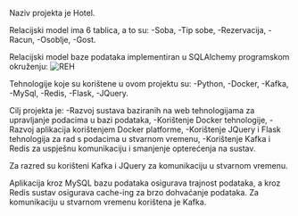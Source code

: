 Naziv projekta je Hotel. 

Relacijski model ima 6 tablica, a to su:
-Soba, 
-Tip sobe,
-Rezervacija,
-Racun,
-Osoblje,
-Gost.

Relacijski model baze podataka implementiran u SQLAlchemy programskom okruženju:
![REH](reg.png) 

Tehnologije koje su korištene u ovom projektu su:
-Python,
-Docker,
-Kafka, 
-MySql,
-Redis,
-Flask,
-JQuery.

Cilj projekta je:
-Razvoj sustava baziranih na web tehnologijama za upravljanje podacima u bazi podataka,
-Korištenje Docker tehnologije,
-Razvoj aplikacija korištenjem Docker platforme,
-Korištenje JQuery i Flask tehnologija za rad s podacima u stvarnom vremenu,
-Korištenje Kafka i Redis za uspješnu komunikaciju i smanjenje opterećenja na sustav.

Za razred su korišteni Kafka i JQuery za komunikaciju u stvarnom vremenu.

Aplikacija kroz MySQL bazu podataka osigurava trajnost podataka, a kroz Redis sustav osigurava cache-ing za brzo dohvaćanje podataka. 
Za komunikaciju u stvarnom vremenu korištena je Kafka.